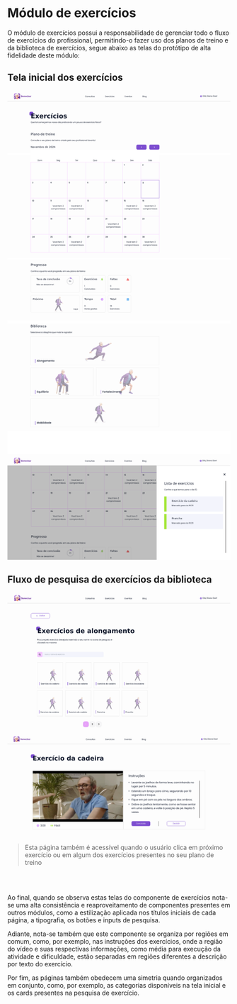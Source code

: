 # Módulo de exercícios

O módulo de exercícios possui a responsabilidade de gerenciar todo o fluxo de exercícios do profissional, permitindo-o fazer uso dos planos de treino e da biblioteca de exercícios, segue abaixo as telas do protótipo de alta fidelidade deste módulo:

## Tela inicial dos exercícios
<img alt="Tela inicial dos exercícios" src="../../.github/img/telas/exercise/exercise-home.png" width="600"/>
<img alt="Tela inicial dos exercícios com menu aberto" src="../../.github/img/telas/exercise/exercise-home-menu.png" width="600"/>

## Fluxo de pesquisa de exercícios da biblioteca
<img alt="Tela de pesquisa de exercício" src="../../.github/img/telas/exercise/exercise-search.png" width="600"/>

<img alt="Tela de instruções do exercício" src="../../.github/img/telas/exercise/exercise-player.png" width="800"/>

> Esta página também é acessível quando o usuário clica em próximo exercício ou em algum dos exercícios presentes no seu plano de treino

<br/>
<br/>

Ao final, quando se observa estas telas do componente de exercícios nota-se uma alta consistência e reaproveitamento de componentes presentes em outros módulos, como a estilização aplicada nos títulos iniciais de cada página, a tipografia, os botões e inputs de pesquisa. 

Adiante, nota-se também que este componente se organiza por regiões em comum, como, por exemplo, nas instruções dos exercícios, onde a região do vídeo e suas respectivas informações, como média para execução da atividade e dificuldade, estão separadas em regiões diferentes a descrição por texto do exercício.

Por fim, as páginas também obedecem uma simetria quando organizados em conjunto, como, por exemplo, as categorias disponíveis na tela inicial e os cards presentes na pesquisa de exercício.
